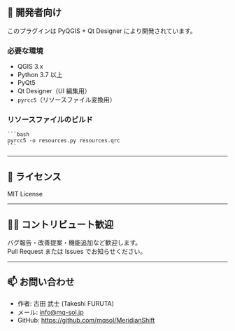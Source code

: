 ## 🧪 開発者向け

このプラグインは PyQGIS + Qt Designer により開発されています。

### 必要な環境

- QGIS 3.x
- Python 3.7 以上
- PyQt5
- Qt Designer（UI 編集用）
- `pyrcc5`（リソースファイル変換用）

### リソースファイルのビルド

    ```bash
    pyrcc5 -o resources.py resources.qrc
    ```
---

## 📄 ライセンス

MIT License

---

## 🙋‍♂️ コントリビュート歓迎

バグ報告・改善提案・機能追加など歓迎します。  
Pull Request または Issues でお知らせください。

---

## 📫 お問い合わせ

- 作者: 古田 武士 (Takeshi FURUTA)
- メール: info@mq-sol.jp  
- GitHub: https://github.com/mqsol/MeridianShift

